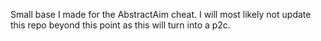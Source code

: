 Small base I made for the AbstractAim cheat. I will most likely not update this repo beyond this point as this will turn into a p2c.
